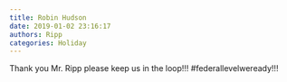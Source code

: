 ```yaml
---
title: Robin Hudson
date: 2019-01-02 23:16:17
authors: Ripp
categories: Holiday
---
```


 Thank you Mr. Ripp please keep us in the loop!!!  #federallevelweready!!!